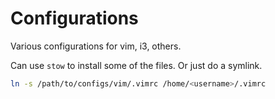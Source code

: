 
# Configurations

Various configurations for vim, i3, others.

Can use `stow` to install some of the files. Or just do a symlink.

```bash
ln -s /path/to/configs/vim/.vimrc /home/<username>/.vimrc
```

